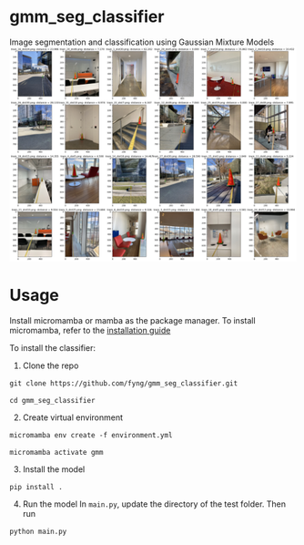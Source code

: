 # gmm_seg_classifier
Image segmentation and classification using Gaussian Mixture Models
![examples](examples.png)

# Usage
Install micromamba or mamba as the package manager. To install micromamba, refer to the [installation guide](https://mamba.readthedocs.io/en/latest/installation/micromamba-installation.html)

To install the classifier:
1. Clone the repo
```
git clone https://github.com/fyng/gmm_seg_classifier.git
```
```
cd gmm_seg_classifier
```

2. Create virtual environment
```
micromamba env create -f environment.yml
```
```
micromamba activate gmm
```

3. Install the model
```
pip install .
```

4. Run the model
In `main.py`, update the directory of the test folder. Then run
```
python main.py
```

